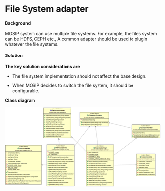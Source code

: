﻿# File System adapter

#### Background

MOSIP system can use multiple file systems. For example, the files system can be HDFS, CEPH etc., A common adapter should be used to plugin whatever the file systems. 

#### Solution



**The key solution considerations are**


- The file system implementation should not affect the base design. 

- When MOSIP decides to switch the file system, it should be configurable. 




**Class diagram**


![Module Diagram](_images/kernel-fsadapter-cd.png)


